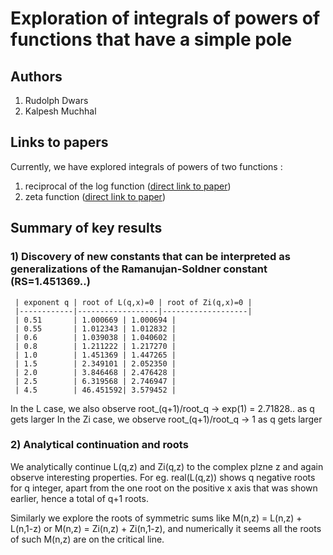 
# Exploration of integrals of powers of functions that have a simple pole

## Authors
1) Rudolph Dwars
2) Kalpesh Muchhal

## Links to papers
Currently, we have explored integrals of powers of two functions :
1) reciprocal of the log function ([direct link to paper](https://github.com/km-git-acc/power-integrals/blob/main/log_power_integrals/An%20exploration%20of%20integrals%20of%20powers%20of%20the%20reciprocal%20of%20the%20log%20V1d1.pdf))
2) zeta function ([direct link to paper](https://github.com/km-git-acc/power-integrals/blob/main/zeta_power_integrals/Roots%20of%20integrals%20of%20powers%20of%20the%20zeta%20function%20V1d1.pdf))

## Summary of key results
### 1) Discovery of new constants that can be interpreted as generalizations of the Ramanujan-Soldner constant (RS=1.451369..)
     | exponent q | root of L(q,x)=0 | root of Zi(q,x)=0 | 
     |------------|------------------|-------------------|
     | 0.51       | 1.000669 | 1.000694 |
     | 0.55       | 1.012343 | 1.012832 |
     | 0.6        | 1.039038 | 1.040602 |
     | 0.8        | 1.211222 | 1.217270 |
     | 1.0        | 1.451369 | 1.447265 |
     | 1.5        | 2.349101 | 2.052350 |
     | 2.0        | 3.846468 | 2.476428 |
     | 2.5        | 6.319568 | 2.746947 |
     | 4.5        | 46.451592| 3.579452 |
   
   In the L case, we also observe root_(q+1)/root_q -> exp(1) = 2.71828.. as q gets larger 
   In the Zi case, we observe root_(q+1)/root_q -> 1 as q gets larger 
   
### 2) Analytical continuation and roots
  We analytically continue L(q,z) and Zi(q,z) to the complex plzne z and again observe interesting properties. For eg. real(L(q,z)) shows q negative roots for q integer, apart from the one root on the positive x axis that was shown earlier, hence a total of q+1 roots.
  
  Similarly we explore the roots of symmetric sums like M(n,z) = L(n,z) + L(n,1-z) or M(n,z) = Zi(n,z) + Zi(n,1-z), and numerically it seems all the roots of such M(n,z) are on the critical line.
  
